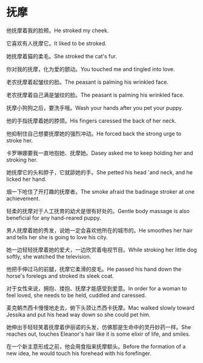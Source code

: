 # 抚摩

<p><span class="chinese">他抚摩着我的脸颊。</span><span class="english">He stroked my cheek.</span></p>

<p><span class="chinese">它喜欢有人抚摩它。</span><span class="english">It liked to be stroked.</span></p>

<p><span class="chinese">她抚摩着猫的柔毛。</span><span class="english">She stroked the cat's fur.</span></p>

<p><span class="chinese">你对我的抚摩，化为爱的颤动。</span><span class="english">You touched me and tingled into love.</span></p>

<p><span class="chinese">老农抚摩着起皱纹的脸。</span><span class="english">The peasant is palming his wrinkled face.</span></p>

<p><span class="chinese">老农抚摩着自己满是皱纹的脸。</span><span class="english">The peasant is palming his wrinkled face.</span></p>

<p><span class="chinese">抚摩小狗狗之后，要洗手哦。</span><span class="english">Wash your hands after you pet your puppy.</span></p>

<p><span class="chinese">他的手指抚摩着她的脖颈。</span><span class="english">His fingers caressed the back of her neck.</span></p>

<p><span class="chinese">他抑制住自己想要抚摩她的强烈冲动。</span><span class="english">He forced back the strong urge to stroke her.</span></p>

<p><span class="chinese">卡罗琳娜要我一直地抱她、抚摩她。</span><span class="english">Dasey asked me to keep holding her and stroking her.</span></p>

<p><span class="chinese">她抚摩它的头和脖子，它就舔她的手。</span><span class="english">She petted his head 'and neck, and he licked her hand.</span></p>

<p><span class="chinese">烟一下呛住了开打趣的抚摩者。</span><span class="english">The smoke afraid the badinage stroker at one achievement.</span></p>

<p><span class="chinese">轻柔的抚摩对于人工抚育的幼犬是很有好处的。</span><span class="english">Gentle body massage is also beneficial for any hand-reared puppy.</span></p>

<p><span class="chinese">男人抚摩着她的秀发，说她一定会喜欢他所在的城市的。</span><span class="english">He smoothes her hair and tells her she is going to love his city.</span></p>

<p><span class="chinese">她一边轻轻抚摩着她的爱犬，一边欣赏着电视节目。</span><span class="english">While stroking her little dog softly, she watched the television.</span></p>

<p><span class="chinese">他把手伸过马的前腿，抚摩它柔滑的皮毛。</span><span class="english">He passed his hand down the horse's forelegs and stroked its sleek coat.</span></p>

<p><span class="chinese">对于女性来说，拥抱、搂抱、抚摩才能感受到爱意。</span><span class="english">In order for a woman to feel loved, she needs to be held, cuddled and caressed.</span></p>

<p><span class="chinese">麦克朝杰西卡慢慢地走去，俯下头颈让杰西卡抚摩。</span><span class="english">Mac walked slowly toward Jessika and put his head way down so she could pet him.</span></p>

<p><span class="chinese">她伸出手轻轻笑着抚摩着伊丽诺的头发，仿佛那是生命中的灵丹妙药一样。</span><span class="english">She reaches out, touches Eleanor's hair like it is some elixir of life, and smiles.</span></p>

<p><span class="chinese">在一个新主意形成之前，他会用食指来抚摩额头。</span><span class="english">Before the formation of a new idea, he would touch his forehead with his forefinger.</span></p>

